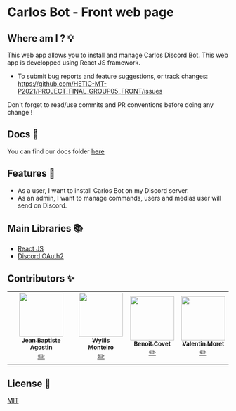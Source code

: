 # Carlos Bot - Front web page

## Where am I ? 💡

This web app allows you to install and manage Carlos Discord Bot. This web app is developped using React JS framework.

- To submit bug reports and feature suggestions, or track changes:
  https://github.com/HETIC-MT-P2021/PROJECT_FINAL_GROUP05_FRONT/issues

Don't forget to read/use commits and PR conventions before doing any change !

## Docs 📄

You can find our docs folder [here](https://drive.google.com/drive/folders/1Leztv_bS3hzi5TC7LvGKv7XwV_Xvj7wj)

## Features 📘 

- As a user, I want to install Carlos Bot on my Discord server.
- As an admin, I want to manage commands, users and medias user will send on Discord.

## Main Libraries 📚 

- [React JS](reactjs.org/docs/getting-started.html)
- [Discord OAuth2](https://discord.com/developers/docs/topics/oauth2)

## Contributors ✨

<table>
  <tr>
    <td align="center"><a href="https://github.com/jibe0123"><img src="https://avatars.githubusercontent.com/u/13694014?s=400&u=979e9cdf62bcebe3e97740f83768fb41c8984a70&v=4" width="100px;" alt=""/><br /><sub><b>Jean Baptiste Agostin</b></sub></a><br /><a href="https://github.com/jibe0123" title="Developper">✏️</a>
    <td align="center"><a href="https://github.com/wyllisMonteiro"><img src="https://avatars2.githubusercontent.com/u/36091415?s=400&v=4" width="100px;" alt=""/><br /><sub><b>Wyllis Monteiro</b></sub></a><br /><a href="https://github.com/wyllisMonteiro" title="Developper">✏️</a>
    <td align="center"><a href="https://github.com/Para0234"><img src="https://avatars.githubusercontent.com/u/31258019?v=4" width="100px;" alt=""/><br /><sub><b>Benoit Covet</b></sub></a><br /><a href="https://github.com/Para0234" title="Developper">✏️</a></td>
    <td align="center"><a href="https://github.com/para"><img src="https://avatars0.githubusercontent.com/u/36480710?v=4" width="100px;" alt=""/><br /><sub><b>Valentin Moret</b></sub></a><br /><a href="https://github.com/valmrt77" title="Developper">✏️</a></td>
  </tr>
</table>

## License 📑

[MIT](https://github.com/HETIC-MT-P2021/CQRSES_GROUP4/blob/master/LICENSE)
